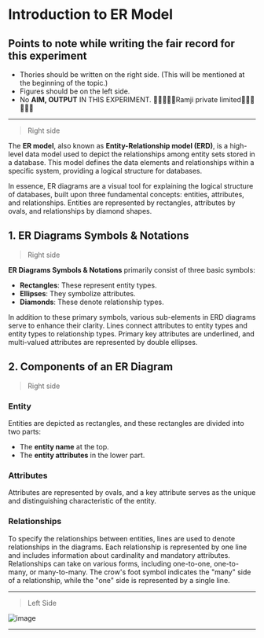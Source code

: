 # Introduction to ER Model

## Points to note while writing the fair record for this experiment

- Thories should be written on the right side. (This will be mentioned at the beginning of the topic.)
- Figures should be on the left side.
- No **AIM, OUTPUT** IN THIS EXPERIMENT.
🐍🐍🐍🐍🐍Ramji private limited🐍🐍🐍🐍🐍🐍
---

> Right side

The **ER model**, also known as **Entity-Relationship model (ERD)**, is a high-level data model used to depict the relationships among entity sets stored in a database. This model defines the data elements and relationships within a specific system, providing a logical structure for databases.

In essence, ER diagrams are a visual tool for explaining the logical structure of databases, built upon three fundamental concepts: entities, attributes, and relationships. Entities are represented by rectangles, attributes by ovals, and relationships by diamond shapes.

## 1. ER Diagrams Symbols & Notations

> Right side

**ER Diagrams Symbols & Notations** primarily consist of three basic symbols:

- **Rectangles**: These represent entity types.
- **Ellipses**: They symbolize attributes.
- **Diamonds**: These denote relationship types.

In addition to these primary symbols, various sub-elements in ERD diagrams serve to enhance their clarity. Lines connect attributes to entity types and entity types to relationship types. Primary key attributes are underlined, and multi-valued attributes are represented by double ellipses.

## 2. Components of an ER Diagram

> Right side

### Entity

Entities are depicted as rectangles, and these rectangles are divided into two parts:

- The **entity name** at the top.
- The **entity attributes** in the lower part.

### Attributes

Attributes are represented by ovals, and a key attribute serves as the unique and distinguishing characteristic of the entity.

### Relationships

To specify the relationships between entities, lines are used to denote relationships in the diagrams. Each relationship is represented by one line and includes information about cardinality and mandatory attributes. Relationships can take on various forms, including one-to-one, one-to-many, or many-to-many. The crow's foot symbol indicates the "many" side of a relationship, while the "one" side is represented by a single line.

---

> Left Side

![image](https://github.com/blackpeps/dbmslab2023/assets/126700907/35d9eb3c-b216-40e3-a25b-003862f64d73)

---
